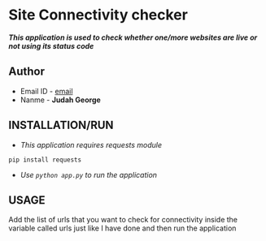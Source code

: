 # Site Connectivity checker

***This application is used to check whether one/more websites are live or not using its status code***

## Author
* Email ID - [email](georgejudah5@gmail.com)
* Nanme - **Judah George**


## INSTALLATION/RUN

* *This application requires requests module*

```
pip install requests
```

* *Use `python app.py` to run the application*

## USAGE
Add the list of urls that you want to check for connectivity inside the variable called urls just like I have done
and then run the application